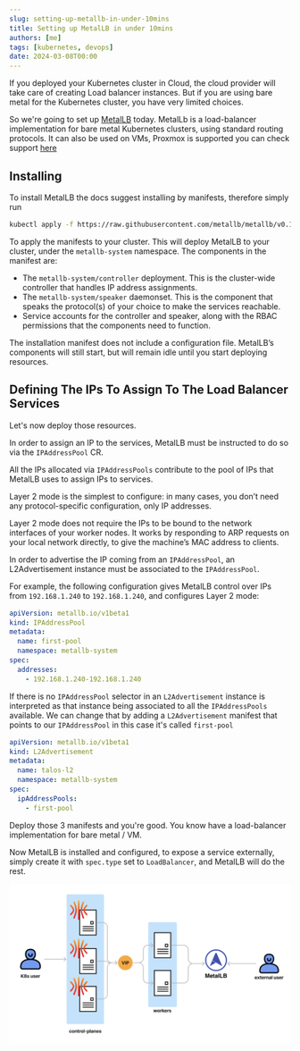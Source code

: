 ```yaml
---
slug: setting-up-metallb-in-under-10mins
title: Setting up MetalLB in under 10mins
authors: [me]
tags: [kubernetes, devops]
date: 2024-03-08T00:00
---
```


If you deployed your Kubernetes cluster in Cloud, the cloud provider will take care of creating Load balancer instances. But if you are using bare metal for the Kubernetes cluster, you have very limited choices.

<!-- truncate -->

So we're going to set up [MetalLB](https://metallb.universe.tf/ "metalLb") today. MetalLb is a load-balancer implementation for bare metal Kubernetes clusters, using standard routing protocols. It can also be used on VMs, Proxmox is supported you can check support [here](https://metallb.universe.tf/installation/clouds/)

## Installing

To install MetalLB the docs suggest installing by manifests, therefore simply run

```bash
kubectl apply -f https://raw.githubusercontent.com/metallb/metallb/v0.14.3/config/manifests/metallb-native.yaml
```

To apply the manifests to your cluster. This will deploy MetalLB to your cluster, under the `metallb-system` namespace. The components in the manifest are:

- The `metallb-system/controller` deployment. This is the cluster-wide controller that handles IP address assignments.
- The `metallb-system/speaker` daemonset. This is the component that speaks the protocol(s) of your choice to make the services reachable.
- Service accounts for the controller and speaker, along with the RBAC permissions that the components need to function.

The installation manifest does not include a configuration file. MetalLB’s components will still start, but will remain idle until you start deploying resources.

## Defining The IPs To Assign To The Load Balancer Services

Let's now deploy those resources.

In order to assign an IP to the services, MetalLB must be instructed to do so via the `IPAddressPool` CR.

All the IPs allocated via `IPAddressPools` contribute to the pool of IPs that MetalLB uses to assign IPs to services.

Layer 2 mode is the simplest to configure: in many cases, you don’t need any protocol-specific configuration, only IP addresses.

Layer 2 mode does not require the IPs to be bound to the network interfaces of your worker nodes. It works by responding to ARP requests on your local network directly, to give the machine’s MAC address to clients.

In order to advertise the IP coming from an `IPAddressPool`, an L2Advertisement instance must be associated to the `IPAddressPool`.

For example, the following configuration gives MetalLB control over IPs from `192.168.1.240` to `192.168.1.240`, and configures Layer 2 mode:

```yml
apiVersion: metallb.io/v1beta1
kind: IPAddressPool
metadata:
  name: first-pool
  namespace: metallb-system
spec:
  addresses:
    - 192.168.1.240-192.168.1.240
```

If there is no `IPAddressPool` selector in an `L2Advertisement` instance is interpreted as that instance being associated to all the `IPAddressPools` available. We can change that by adding a `L2Advertisement` manifest that points to our `IPAddressPool` in this case it's called `first-pool`

```yaml
apiVersion: metallb.io/v1beta1
kind: L2Advertisement
metadata:
  name: talos-l2
  namespace: metallb-system
spec:
  ipAddressPools:
    - first-pool
```

Deploy those 3 manifests and you're good. You know have a load-balancer implementation for bare metal / VM.

Now MetalLB is installed and configured, to expose a service externally, simply create it with `spec.type` set to `LoadBalancer`, and MetalLB will do the rest.

![loadbalancer](../../../src/img/2024/03/setting-metallb/mlb.png)
